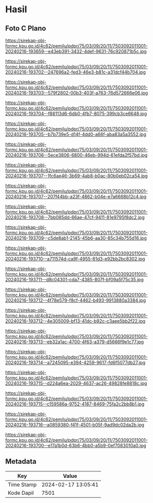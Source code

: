 # Hasil

## Foto C Plano

https://sirekap-obj-formc.kpu.go.id/4c62/pemilu/pdpr/75/03/09/20/11/7503092011001-20240216-193659--e43eb391-3432-4def-9631-76c920871b5c.jpg

https://sirekap-obj-formc.kpu.go.id/4c62/pemilu/pdpr/75/03/09/20/11/7503092011001-20240216-193702--247696a2-fed3-46e3-b81c-a31dcf44b704.jpg

https://sirekap-obj-formc.kpu.go.id/4c62/pemilu/pdpr/75/03/09/20/11/7503092011001-20240216-193703--579f2802-00b3-403f-a763-76d572666e06.jpg

https://sirekap-obj-formc.kpu.go.id/4c62/pemilu/pdpr/75/03/09/20/11/7503092011001-20240216-193704--f88113d6-6db0-4fb7-8075-399cb3ce6648.jpg

https://sirekap-obj-formc.kpu.go.id/4c62/pemilu/pdpr/75/03/09/20/11/7503092011001-20240216-193705--b7b739e5-d14f-4dd0-a66f-aba83a5a3552.jpg

https://sirekap-obj-formc.kpu.go.id/4c62/pemilu/pdpr/75/03/09/20/11/7503092011001-20240216-193706--5ece3806-6800-46eb-994d-61efda2f57bd.jpg

https://sirekap-obj-formc.kpu.go.id/4c62/pemilu/pdpr/75/03/09/20/11/7503092011001-20240216-193707--1fc6ae46-3b69-4ab8-b0ac-80b0eb02ca54.jpg

https://sirekap-obj-formc.kpu.go.id/4c62/pemilu/pdpr/75/03/09/20/11/7503092011001-20240216-193707--207f44bb-a23f-4862-b04e-e7a6668b12c4.jpg

https://sirekap-obj-formc.kpu.go.id/4c62/pemilu/pdpr/75/03/09/20/11/7503092011001-20240216-193708--7bb085dd-66ae-47cf-9411-81e9795f8dc2.jpg

https://sirekap-obj-formc.kpu.go.id/4c62/pemilu/pdpr/75/03/09/20/11/7503092011001-20240216-193709--c5de8ab1-2145-45b6-aa30-85c34b755d16.jpg

https://sirekap-obj-formc.kpu.go.id/4c62/pemilu/pdpr/75/03/09/20/11/7503092011001-20240216-193710--a711574d-ca9f-4955-81d3-e92bb2bc8302.jpg

https://sirekap-obj-formc.kpu.go.id/4c62/pemilu/pdpr/75/03/09/20/11/7503092011001-20240216-193711--d8c04301-cda7-4385-807f-bf09a5f75c35.jpg

https://sirekap-obj-formc.kpu.go.id/4c62/pemilu/pdpr/75/03/09/20/11/7503092011001-20240216-193712--4f78e579-f8cf-4462-b493-9913880a3384.jpg

https://sirekap-obj-formc.kpu.go.id/4c62/pemilu/pdpr/75/03/09/20/11/7503092011001-20240216-193712--4e305009-bf13-41dc-b92c-c3aee5bb2f22.jpg

https://sirekap-obj-formc.kpu.go.id/4c62/pemilu/pdpr/75/03/09/20/11/7503092011001-20240216-193713--eb32a1ac-4700-4f63-a379-d5666f9e1c77.jpg

https://sirekap-obj-formc.kpu.go.id/4c62/pemilu/pdpr/75/03/09/20/11/7503092011001-20240216-193714--a7245095-e394-4259-9617-fd6f5077db27.jpg

https://sirekap-obj-formc.kpu.go.id/4c62/pemilu/pdpr/75/03/09/20/11/7503092011001-20240216-193715--d224a6ea-2029-4637-ac26-49828fe8818c.jpg

https://sirekap-obj-formc.kpu.go.id/4c62/pemilu/pdpr/75/03/09/20/11/7503092011001-20240216-193715--c159586a-9752-4187-8469-75fa2c2bb8b1.jpg

https://sirekap-obj-formc.kpu.go.id/4c62/pemilu/pdpr/75/03/09/20/11/7503092011001-20240216-193716--a0859380-f41f-4501-b05f-9ad9dc02da2b.jpg

https://sirekap-obj-formc.kpu.go.id/4c62/pemilu/pdpr/75/03/09/20/11/7503092011001-20240216-193700--e17a1b0d-63b6-4bb0-a5b9-0ef7083010a0.jpg


## Metadata

| Key        | Value               |
| ---------- | ------------------- |
| Time Stamp | 2024-02-17 13:05:41 |
| Kode Dapil | 7501                |



